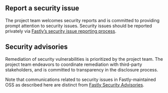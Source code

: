 ## Report a security issue

The project team welcomes security reports and is committed to providing prompt attention to security issues. Security issues should be reported privately via [Fastly’s security issue reporting process](https://www.fastly.com/security/report-security-issue).

## Security advisories

Remediation of security vulnerabilities is prioritized by the project team. The project team endeavors to coordinate remediation with third-party stakeholders, and is committed to transparency in the disclosure process.

Note that communications related to security issues in Fastly-maintained OSS as described here are distinct from [Fastly Security Advisories](https://www.fastly.com/security-advisories).
